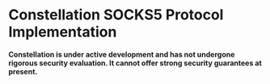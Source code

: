 # Constellation SOCKS5 Protocol Implementation

**Constellation is under active development and has not undergone
rigorous security evaluation.  It cannot offer strong security
guarantees at present.**
